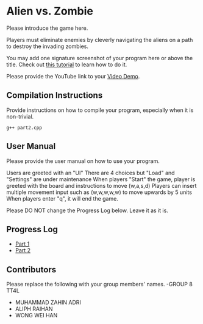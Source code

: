 # Alien vs. Zombie

Please introduce the game here.

Players must eliminate enemies by cleverly navigating the aliens on a path to destroy the invading zombies.

You may add one signature screenshot of your program here or above the title. Check out [this tutorial](https://www.digitalocean.com/community/tutorials/markdown-markdown-images) to learn how to do it.

Please provide the YouTube link to your [Video Demo](https://www.youtube.com/watch?v=eqTBAvWU1JY).

## Compilation Instructions

Provide instructions on how to compile your program, especially when it is non-trivial.



```
g++ part2.cpp 
```

## User Manual

Please provide the user manual on how to use your program.

Users are greeted with an "UI" 
There are 4 choices but "Load" and "Settings" are under maintenance
When players "Start" the game, player is greeted with the board and instructions to move (w,a,s,d)
Players can insert multiple movement input such as (w,w,w,w,w) to move upwards by 5 units
When players enter "q", it will end the game.

Please DO NOT change the Progress Log below. Leave it as it is.

## Progress Log

- [Part 1](PART1.md)
- [Part 2](PART2.md)

## Contributors

Please replace the following with your group members' names. 
-GROUP 8 TT4L
- MUHAMMAD ZAHIN ADRI 
- ALIPH RAIHAN
- WONG WEI HAN
